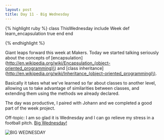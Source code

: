 ```yaml
---
layout: post
title: Day 11 - Big Wednesday
---
```


{% highlight ruby %}
class ThisWednesday
	include Week
	def learn_encapsulation
		true
	end
end

{% endhighlight %}

Giant leaps forward this week at Makers.
Today we started talking seriously about the concepts of [encapsulation](http://en.wikipedia.org/wiki/Encapsulation_(object-oriented_programming)\) and [class inheritance](http://en.wikipedia.org/wiki/Inheritance_(object-oriented_programming)\).

Basically it takes what we've learned so far about classes to another level, allowing us to take advantage of similarities between classes, and extending them using the methods we already declared.

The day was productive, I paired with Johann and we completed a good part of the week project.

Off-topic: I am so glad it is Wednesday and I can go relieve my stress in a football pitch. [Big Wednesday!](https://www.youtube.com/watch?v=5hFH3q5bz1Q)

![BIG WEDNESDAY](http://federicomaffei.github.io/public/images/bigw.jpg)